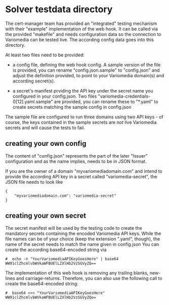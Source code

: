 # Solver testdata directory

The cert-manager team has provided an "integrated" testing mechanism with their
"example" implementation of the web hook. It can be called via the provided
"makefile" and needs configuration data so the connection to Variomedia can be
tested live. The according config data goes into this directory.

At least two files need to be provided:

- a config file, defining the web hook config. A sample version of the file
  is provided, you can rename "config.json.sample" to "config.json" and adjust
  the definition provided, to point to your Variomedia domain(s) and according
  secret(s).

- a secret's manifest prviding the API key under the secret name you configured
  in your config.json. Two files "variomedia-credentials-0[12].yaml.sample" are
  provided, you can rename these to "*.yaml" to create secrets matching the sample
  config in config.json

The sample file are configured to run three domains using two API keys - of course,
the keys contained in the sample secrets are *not* live Variomedia secrets and
will cause the tests to fail.

## creating your own config

The content of "config.json" represents the part of the later "Issuer" configuration
and as the name implies, needs to be in JSON format.

If you are the owner of a domain "myvariomediadomain.com" and intend to provide the
according API key in a secret called "variomedia-secret", the JSON file needs to
look like
```
{
    "myvariomediadomain.com": "variomedia-secret"
}
```

## creating your own secret

The secret manifest will be used by the testing code to create the mandatory
secrets containing the encoded Variomedia API keys. While the file names can
be of your choice (keep the extension ".yaml", though), the name of the secret
needs to match the name given in config.json
You can create the according base64-encoded string via

```
#  echo -n "YourVariomediaAPIKeyGoesHere" | base64
WW91clZhcmlvbWVkaWFBUElLZXlHb2VzSGVyZQ==
```

The implementation of this web hook is removing any trailing blanks, new-lines
and carriage-returns. Therefore, you can also use the following call to create
the base64-encoded string:

```
#  base64 <<< "YourVariomediaAPIKeyGoesHere"
WW91clZhcmlvbWVkaWFBUElLZXlHb2VzSGVyZQo=
```

